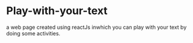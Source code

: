 # Play-with-your-text
 a web page created using reactJs inwhich you can play with your text by doing some activities.
